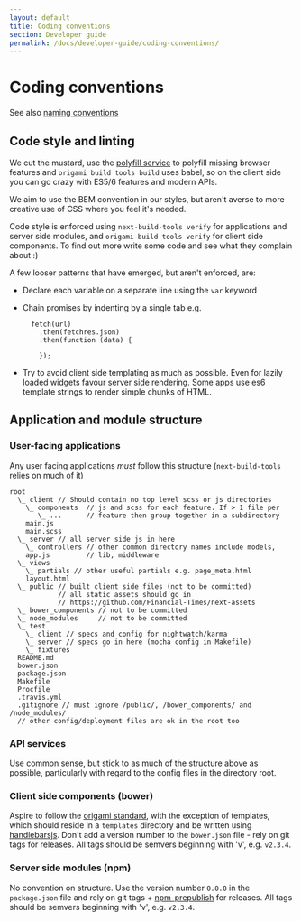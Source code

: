 ```yaml
---
layout: default
title: Coding conventions
section: Developer guide
permalink: /docs/developer-guide/coding-conventions/
---
```


# Coding conventions

See also [naming conventions](/docs/developer-guide/coding-conventions/)

## Code style and linting
We cut the mustard, use the [polyfill service](https://cdn.polyfill.io/v1/docs/) to polyfill missing browser features and `origami build tools build` uses babel, so on the client side you can go crazy with ES5/6 features and modern APIs.

We aim to use the BEM convention in our styles, but aren't averse to more creative use of CSS where you feel it's needed.

Code style is enforced using `next-build-tools verify` for applications and server side modules, and `origami-build-tools verify` for client side components. To find out more write some code and see what they complain about :)

A few looser patterns that have emerged, but aren't enforced, are:

* Declare each variable on a separate line using the `var` keyword
* Chain promises by indenting by a single tab e.g.

  ```
    fetch(url)
      .then(fetchres.json)
      .then(function (data) {

      });
  ```
* Try to avoid client side templating as much as possible. Even for lazily loaded widgets favour server side rendering. Some apps use es6 template strings to render simple chunks of HTML.

## Application and module structure

### User-facing applications
Any user facing applications *must* follow this structure (`next-build-tools` relies on much of it)

```
root
  \_ client // Should contain no top level scss or js directories
    \_ components  // js and scss for each feature. If > 1 file per
       \_ ...      // feature then group together in a subdirectory
    main.js
    main.scss
  \_ server // all server side js in here
    \_ controllers // other common directory names include models,
    app.js         // lib, middleware
  \_ views
    \_ partials // other useful partials e.g. page_meta.html
    layout.html
  \_ public // built client side files (not to be committed)
            // all static assets should go in
            // https://github.com/Financial-Times/next-assets
  \_ bower_components // not to be committed
  \_ node_modules     // not to be committed
  \_ test
    \_ client // specs and config for nightwatch/karma
    \_ server // specs go in here (mocha config in Makefile)
    \_ fixtures
  README.md
  bower.json
  package.json
  Makefile
  Procfile
  .travis.yml
  .gitignore // must ignore /public/, /bower_components/ and /node_modules/
  // other config/deployment files are ok in the root too
```

### API services
Use common sense, but stick to as much of the structure above as possible, particularly with regard to the config files in the directory root.

### Client side components (bower)
Aspire to follow the [origami standard](http://origami.ft.com/), with the exception of templates, which should reside in a `templates` directory and be written using [handlebarsjs](http://handlebarsjs.com). Don't add a version number to the `bower.json` file - rely on git tags for releases. All tags should be semvers beginning with 'v', e.g. `v2.3.4`.

### Server side modules (npm)
No convention on structure. Use the version number `0.0.0` in the `package.json` file and rely on git tags + [npm-prepublish](https://www.npmjs.com/package/npm-prepublish) for releases. All tags should be semvers beginning with 'v', e.g. `v2.3.4`.
